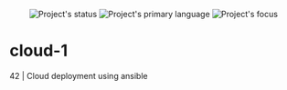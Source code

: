 <p align=center>
  <img alt="Project's status" src="https://img.shields.io/badge/Status-Stall-red">
  <img alt="Project's primary language" src="https://img.shields.io/badge/Language-Ansible-blue">
  <img alt="Project's focus" src="https://img.shields.io/badge/Focus-DevOps-blue">
</p>

# cloud-1

42 | Cloud deployment using ansible
